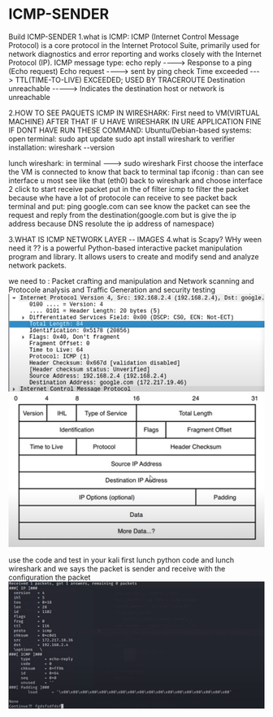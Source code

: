 # ICMP-SENDER
Build ICMP-SENDER
1.what is ICMP:
ICMP (Internet Control Message Protocol) is a core protocol in the Internet Protocol Suite, primarily used for network diagnostics and error reporting  and works closely with the Internet Protocol (IP).
 ICMP message type:
echo reply ----> Response to a ping (Echo request)
Echo request ----> sent by ping check 
Time exceeded ---> TTL(TIME-TO-LIVE) EXCEEDED; USED BY TRACEROUTE
Destination unreachable -----> Indicates the destination host or network is unreachable

2.HOW TO SEE PAQUETS ICMP IN WIRESHARK:
First need to VM(VIRTUAL MACHINE)
AFTER THAT IF U HAVE WIRESHARK IN URE APPLICATION FINE 
IF DONT HAVE RUN THESE COMMAND:
     Ubuntu/Debian-based systems:
    open terminal:
    sudo apt update
    sudo apt install wireshark
to verifier installation:
wireshark --version

lunch wireshark: in terminal ---> sudo wireshark
First choose the interface the VM is connected to know that back to terminal tap
ifconig : than can see interface u most see like that (eth0)
back to wireshark and choose interface 2 click to start receive packet 
put in the of filter icmp to filter the packet because whe have a lot of protocole can receive
to see packet back terminal and put:
ping google.com can see know the packet
can see the request and reply from the destination(google.com but is give the ip address because DNS resolute the ip address of namespace)

3.WHAT IS ICMP NETWORK LAYER -- IMAGES
4.what is Scapy? WHy ween need it ??
is a powerful Python-based interactive packet manipulation program and library.
It allows users to create and modify send  and analyze network packets. 

we need to : Packet crafting and manipulation and  Network scanning and Protocole analysis and Traffic Generation and security testing
![My Image](https://github.com/Mohammedhr7/ICMP-SENDER/blob/main/images/L1.png) 
![My Image](https://github.com/Mohammedhr7/ICMP-SENDER/blob/main/images/L2.png) 


 
use the code and test in your kali 
first lunch python code 
and lunch wireshark
and we says the packet is sender and receive with the configuration the packet
![My Image](https://github.com/Mohammedhr7/ICMP-SENDER/blob/main/images/L3.png)  

